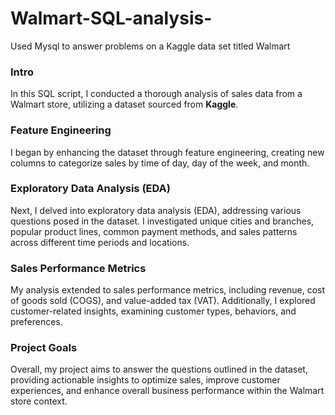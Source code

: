 # Walmart-SQL-analysis-
Used Mysql to answer problems on a Kaggle data set titled Walmart
<h3>Intro</h3>

<p>In this SQL script, I conducted a thorough analysis of sales data from a Walmart store, utilizing a dataset sourced from <strong>Kaggle</strong>.</p>

<h3>Feature Engineering</h3>
<p>I began by enhancing the dataset through feature engineering, creating new columns to categorize sales by time of day, day of the week, and month.</p>

<h3>Exploratory Data Analysis (EDA)</h3>
<p>Next, I delved into exploratory data analysis (EDA), addressing various questions posed in the dataset. I investigated unique cities and branches, popular product lines, common payment methods, and sales patterns across different time periods and locations.</p>

<h3>Sales Performance Metrics</h3>
<p>My analysis extended to sales performance metrics, including revenue, cost of goods sold (COGS), and value-added tax (VAT). Additionally, I explored customer-related insights, examining customer types, behaviors, and preferences.</p>

<h3>Project Goals</h3>
<p>Overall, my project aims to answer the questions outlined in the dataset, providing actionable insights to optimize sales, improve customer experiences, and enhance overall business performance within the Walmart store context.</p>
